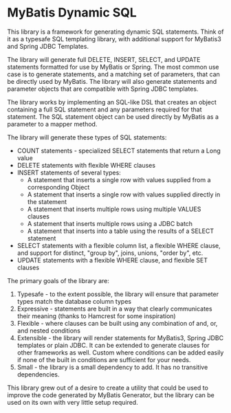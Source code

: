 # MyBatis Dynamic SQL

This library is a framework for generating dynamic SQL statements.  Think of it as a typesafe SQL templating library,
with additional support for MyBatis3 and Spring JDBC Templates.

The library will generate full DELETE, INSERT, SELECT, and UPDATE statements formatted for use by MyBatis or Spring.
The most common use case is to generate statements, and a matching set of parameters, that can be directly used
by MyBatis.  The library will also generate statements and parameter objects that are compatible with Spring JDBC
templates.

The library works by implementing an SQL-like DSL that creates an object containing a full SQL statement and any
parameters required for that statement.  The SQL statement object can be used directly by MyBatis as a parameter to a mapper method.

The library will generate these types of SQL statements:

- COUNT statements - specialized SELECT statements that return a Long value
- DELETE statements with flexible WHERE clauses
- INSERT statements of several types:
    - A statement that inserts a single row with values supplied from a corresponding Object
    - A statement that inserts a single row with values supplied directly in the statement
    - A statement that inserts multiple rows using multiple VALUES clauses
    - A statement that inserts multiple rows using a JDBC batch
    - A statement that inserts into a table using the results of a SELECT statement
- SELECT statements with a flexible column list, a flexible WHERE clause, and support for distinct, "group by", joins, unions, "order by", etc.
- UPDATE statements with a flexible WHERE clause, and flexible SET clauses

The primary goals of the library are:

1. Typesafe - to the extent possible, the library will ensure that parameter types match
   the database column types
2. Expressive - statements are built in a way that clearly communicates their meaning
   (thanks to Hamcrest for some inspiration)
3. Flexible - where clauses can be built using any combination of and, or, and nested conditions
4. Extensible - the library will render statements for MyBatis3, Spring JDBC templates or plain JDBC.
   It can be extended to  generate clauses for other frameworks as well.  Custom where conditions can
   be added easily if none of the built in conditions are sufficient for your needs. 
5. Small - the library is a small dependency to add.  It has no transitive dependencies.
   
This library grew out of a desire to create a utility that could be used to improve the code
generated by MyBatis Generator, but the library can be used on its own with very little setup required.
